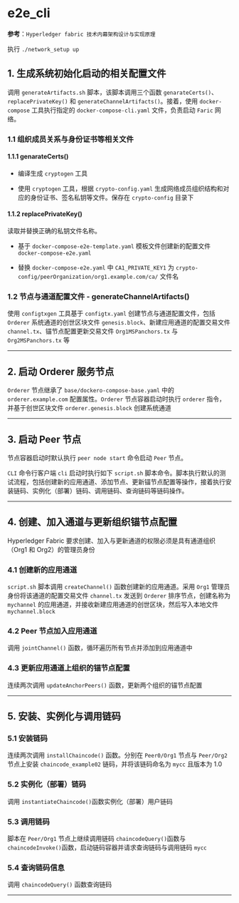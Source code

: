 # e2e_cli

**参考**：`Hyperledger fabric 技术内幕架构设计与实现原理`

执行 `./network_setup up`

## 1. 生成系统初始化启动的相关配置文件

调用 `generateArtifacts.sh` 脚本，该脚本调用三个函数 `genarateCerts()`、`replacePrivateKey()` 和 `generateChannelArtifacts()`。接着，使用 `docker-compose` 工具执行指定的 `docker-compose-cli.yaml` 文件，负责启动 `Faric` 网络。

### 1.1 组织成员关系与身份证书等相关文件

#### 1.1.1 genarateCerts()

- 编译生成 `cryptogen` 工具

- 使用 `cryptogen` 工具，根据 `crypto-config.yaml` 生成网络成员组织结构和对应的身份证书、签名私钥等文件。保存在 `crypto-config` 目录下

#### 1.1.2 replacePrivateKey()

读取并替换正确的私钥文件名称。

- 基于 `docker-compose-e2e-template.yaml` 模板文件创建新的配置文件 `docker-compose-e2e.yaml`

- 替换 `docker-compose-e2e.yaml` 中 `CA1_PRIVATE_KEY1` 为 `crypto-config/peerOrganization/org1.example.com/ca/` 文件名

### 1.2 节点与通道配置文件 - generateChannelArtifacts()

使用 `configtxgen` 工具基于 `configtx.yaml` 创建节点与通道配置文件，包括 `Orderer` 系统通道的创世区块文件 `genesis.block`、新建应用通道的配置交易文件 `channel.tx`、锚节点配置更新交易文件 `Org1MSPanchors.tx` 与 `Org2MSPanchors.tx` 等

---

## 2. 启动 Orderer 服务节点

`Orderer` 节点继承了 `base/dockero-compose-base.yaml` 中的 `orderer.example.com` 配置属性。`Orderer` 节点容器启动时执行 `orderer` 指令，并基于创世区块文件 `orderer.genesis.block` 创建系统通道

---

## 3. 启动 Peer 节点

节点容器启动时默认执行 `peer node start` 命令启动 `Peer` 节点。

`CLI` 命令行客户端 `cli` 启动时执行如下 `script.sh` 脚本命令。脚本执行默认的测试流程，包括创建新的应用通道、添加节点、更新锚节点配置等操作，接着执行安装链码、实例化（部署）链码、调用链码、查询链码等链码操作。

---

## 4. 创建、加入通道与更新组织锚节点配置

Hyperledger Fabric 要求创建、加入与更新通道的权限必须是具有通道组织（Org1 和 Org2）的管理员身份

### 4.1 创建新的应用通道

`script.sh` 脚本调用 `createChannel()` 函数创建新的应用通道。采用 `Org1` 管理员身份将该通道的配置交易文件 `channel.tx` 发送到 `Orderer` 排序节点，创建名称为 `mychannel` 的应用通道，并接收新建应用通道的创世区块，然后写入本地文件 `mychannel.block`

### 4.2 Peer 节点加入应用通道

调用 `jointChannel()` 函数，循环遍历所有节点并添加到应用通道中

### 4.3 更新应用通道上组织的锚节点配置

连续两次调用 `updateAnchorPeers()` 函数，更新两个组织的锚节点配置

---

## 5. 安装、实例化与调用链码

### 5.1 安装链码

连续两次调用 `installChaincode()` 函数。分别在 `Peer0/Org1` 节点与 `Peer/Org2` 节点上安装 `chaincode_example02` 链码，并将该链码命名为 `mycc` 且版本为 1.0

### 5.2 实例化（部署）链码

调用 `instantiateChaincode()`函数实例化（部署）用户链码

### 5.3 调用链码

脚本在 `Peer/Org1` 节点上继续调用链码 `chaincodeQuery()`函数与`chaincodeInvoke()`函数，启动链码容器并请求查询链码与调用链码 `mycc`

### 5.4 查询链码信息

调用 `chaincodeQuery()` 函数查询链码

---
